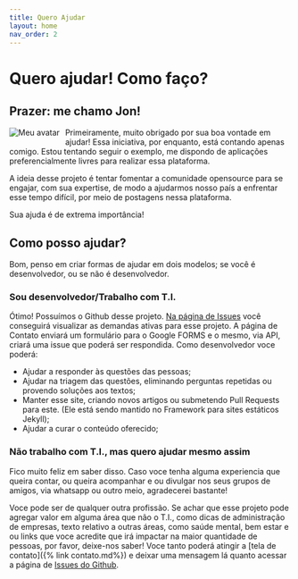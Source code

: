 ```yaml
---
title: Quero Ajudar
layout: home
nav_order: 2
---
```


# Quero ajudar! Como faço?


## Prazer: me chamo Jon!
<img src="https://avatars2.githubusercontent.com/u/2691511?s=120&u=f0b29f4b9269a2f3c91212c169319487e7a78076&v=4" style="float: left; margin: 0 10px 10px 0" alt="Meu avatar" />Primeiramente, muito obrigado por sua boa vontade em ajudar! Essa iniciativa, por enquanto, está contando apenas comigo. Estou tentando seguir o exemplo, me dispondo de aplicações preferencialmente livres para realizar essa plataforma.

A ideia desse projeto é tentar fomentar a comunidade opensource para se engajar, com sua expertise, de modo a ajudarmos nosso país a enfrentar esse tempo difícil, por meio de postagens nessa plataforma.

Sua ajuda é de extrema importância!

## Como posso ajudar?
Bom, penso em criar formas de ajudar em dois modelos; se você é desenvolvedor, ou se não é desenvolvedor.

### Sou desenvolvedor/Trabalho com T.I.
Ótimo! Possuímos o Github desse projeto. [Na página de Issues](https://github.com/joepreludian/plataforma_apoio_ao_trabalho_remoto/issues) você conseguirá visualizar as demandas ativas para esse projeto. A página de Contato enviará um formulário para o Google FORMS e o mesmo, via API, criará uma issue que poderá ser respondida. Como desenvolvedor voce poderá:

* Ajudar a responder às questões das pessoas;
* Ajudar na triagem das questões, eliminando perguntas repetidas ou provendo soluções aos textos;
* Manter esse site, criando novos artigos ou submetendo Pull Requests para este. (Ele está sendo mantido no Framework para sites estáticos Jekyll);
* Ajudar a curar o conteúdo oferecido;

### Não trabalho com T.I., mas quero ajudar mesmo assim
Fico muito feliz em saber disso. Caso voce tenha alguma experiencia que queira contar, ou queira acompanhar e ou divulgar nos seus grupos de amigos, via whatsapp ou outro meio, agradecerei bastante!

Voce pode ser de qualquer outra profissão. Se achar que esse projeto pode agregar valor em alguma área que não o T.I., como dicas de administração de empresas, texto relativo a outras áreas, como saúde mental, bem estar e ou links que voce acredite que irá impactar na maior quantidade de pessoas, por favor, deixe-nos saber! Voce tanto poderá atingir a [tela de contato]({% link contato.md%}) e deixar uma mensagem lá quanto acessar a página de [Issues do Github](https://github.com/joepreludian/plataforma_apoio_ao_trabalho_remoto/issues).

